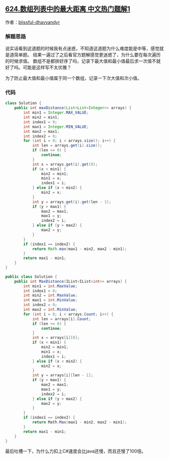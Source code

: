 ## [624.数组列表中的最大距离 中文热门题解1](https://leetcode.cn/problems/maximum-distance-in-arrays/solutions/100000/zhi-xu-yi-ci-bian-li-ji-lu-zui-da-zhi-he-11kl)

作者：[blissful-dhavvandyr](https://leetcode.cn/u/blissful-dhavvandyr)
### 解题思路
说实话看到这道题的时候我有点迷惑，不知道这道题为什么难度能是中等，感觉就是道简单题。
结果一遍过了之后看官方题解感觉更迷惑了，为什么要在每次遍历的时候求值。
数组不是都排好序了吗，记录下最大值和最小值最后求一次值不就好了吗。可能是这样写不太优雅？

为了防止最大值和最小值属于同一个数组，记录一下次大值和次小值。
### 代码

```java []
class Solution {
    public int maxDistance(List<List<Integer>> arrays) {
        int min1 = Integer.MAX_VALUE;
        int min2 = min1;
        int index1 = 0;
        int max1 = Integer.MIN_VALUE;
        int max2 = max1;
        int index2 = 0;
        for (int i = 0; i < arrays.size(); i++) {
            int len = arrays.get(i).size();
            if (len <= 0) {
                continue;
            }
            int x = arrays.get(i).get(0);
            if (x < min1) {
                min2 = min1;
                min1 = x;
                index1 = i;
            } else if (x < min2) {
                min2 = x;
            }
            int y = arrays.get(i).get(len - 1);
            if (y > max1) {
                max2 = max1;
                max1 = y;
                index2 = i;
            } else if (y > max2) {
                max2 = y;
            }
        }
        if (index1 == index2) {
            return Math.max(max1 - min2, max2 - min1);
        }
        return max1 - min1;
    }
}
```
```C# []
public class Solution {
    public int MaxDistance(IList<IList<int>> arrays) {
        int min1 = int.MaxValue;
        int index1 = 0;
        int min2 = int.MaxValue;
        int max1 = int.MinValue;
        int index2 = 0;
        int max2 = int.MinValue;
        for (int i = 0; i < arrays.Count; i++) {
            int len = arrays[i].Count;
            if (len <= 0) {
                continue;
            }
            int x = arrays[i][0];
            if (x < min1) {
                min2 = min1;
                min1 = x;
                index1 = i;
            } else if (x < min2) {
                min2 = x;
            }
            int y = arrays[i][len - 1];
            if (y > max1) {
                max2 = max1;
                max1 = y;
                index2 = i;
            } else if (y > max2) {
                max2 = y;
            }
        }
        if (index1 == index2) {
            return Math.Max(max1 - min2, max2 - min1);
        }
        return max1 - min1;
    }
}
```
最后吐槽一下，为什么力扣上C#速度会比java还慢，而且还慢了100倍。

